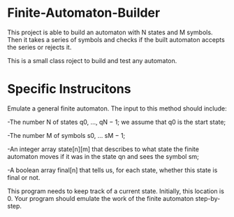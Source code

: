 # Finite-Automaton-Builder
This project is able to build an automaton with N states and M symbols. Then it takes a series of symbols and checks if the built automaton accepts the series or rejects it.

This is a small class roject to build and test any automaton. 

# Specific Instrucitons
Emulate a general finite automaton. The input to this method should include:

  -The number N of states q0, ..., qN − 1; we assume that q0 is the start state;

  -The number M of symbols s0, ... sM − 1;

  -An integer array state[n][m] that describes to what state the finite automaton moves if it was in the state qn and sees the symbol sm; 

  -A boolean array final[n] that tells us, for each state, whether this state is final or not.

This program needs to keep track of a current state. Initially, this location is 0.
Your program should emulate the work of the finite automaton step-by-step.
